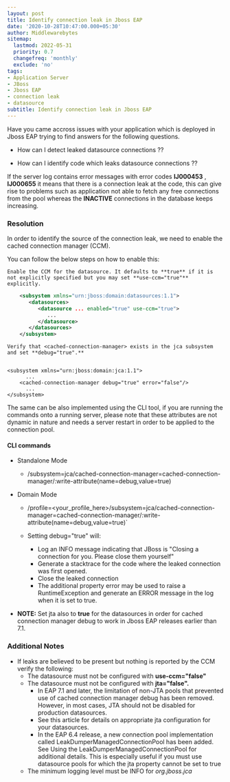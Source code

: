 ```yaml
---
layout: post
title: Identify connection leak in Jboss EAP
date: '2020-10-28T10:47:00.000+05:30'
author: Middlewarebytes
sitemap:
  lastmod: 2022-05-31
  priority: 0.7
  changefreq: 'monthly'
  exclude: 'no'
tags:
- Application Server
- JBoss
- Jboss EAP
- connection leak
- datasource
subtitle: Identify connection leak in Jboss EAP
---
```


Have you came accross issues with your application which is deployed in Jboss EAP trying to find answers for the following questions.

 - How can I detect leaked datasource connections ??

 - How can I identify code which leaks datasource connections ??

If the server log contains error messages with error codes  **IJ000453** , **IJ000655** it means that there is a connection leak at the code, this can give rise to problems such as application not able to fetch any free connections  from the pool whereas the **INACTIVE** connections in the database keeps increasing.


### Resolution

In order to identify the source of the connection leak, we need to enable the cached connection manager (CCM).

You can follow the below steps on how to  enable this:

    Enable the CCM for the datasource. It defaults to **true** if it is not explicitly specified but you may set **use-ccm="true"** explicitly.
    
```xml
	<subsystem xmlns="urn:jboss:domain:datasources:1.1">
       <datasources>
          <datasource ... enabled="true" use-ccm="true">
             ...
          </datasource>
       </datasources>
    </subsystem>
```
	
	Verify that <cached-connection-manager> exists in the jca subsystem and set **debug="true".**
	
	
    <subsystem xmlns="urn:jboss:domain:jca:1.1">
          ...
        <cached-connection-manager debug="true" error="false"/>
          ...
    </subsystem>
	   
	   
The same can be also implemented using  the CLI tool, if you are running the commands onto a running server, please note that these attributes are not dynamic in nature and needs a server restart in order to be applied to the connection pool.

#### CLI commands


- Standalone Mode

    - /subsystem=jca/cached-connection-manager=cached-connection-manager/:write-attribute(name=debug,value=true)
	
	
- Domain Mode

    - /profile=<your_profile_here>/subsystem=jca/cached-connection-manager=cached-connection-manager/:write-attribute(name=debug,value=true)`

    - Setting debug="true" will:
        - Log an INFO message indicating that JBoss is "Closing a connection for you. Please close them yourself"
        - Generate a stacktrace for the code where the leaked connection was first opened.
	    - Close the leaked connection
        - The additional property error may be used to raise a RuntimeException and generate an ERROR message in the log when it is set to    true.


 - **NOTE:** Set jta also to **true** for the datasources in order for cached connection manager debug to work in Jboss EAP releases earlier than 7.1.


### Additional Notes

- If leaks are believed to be present but nothing is reported by the CCM verify the following:
    - The datasource must not be configured with **use-ccm="false"**
	- The datasource must not be configured with **jta="false".**
        - In EAP 7.1 and later, the limitation of non-JTA pools that prevented use of cached connection manager debug has been removed. However, in most cases, JTA should not be disabled for production datasources.
		- See this article for details on appropriate jta configuration for your datasources.
		- In the EAP 6.4 release, a new connection pool implementation called LeakDumperManagedConnectionPool has been added. See Using the LeakDumperManagedConnectionPool for additional details. This is especially useful if you must use datasource pools for which the jta property cannot be set to true
	- The minimum logging level must be INFO for _org.jboss.jca_


